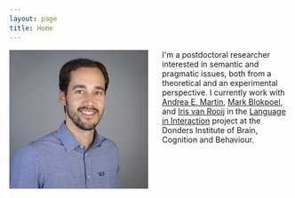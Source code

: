 ```yaml
---
layout: page
title: Home
---
```


<img style="float: left; margin-right: 25px;" src="bob-foto.jpg">

I'm a postdoctoral researcher interested in semantic and pragmatic issues, both from a theoretical and an experimental perspective. I currently work with [Andrea E. Martin](https://sites.google.com/site/aemn1011/home), [Mark Blokpoel](http://www.markblokpoel.com/), and [Iris van Rooij](https://irisvanrooijcogsci.com/) in the [Language in Interaction](https://www.languageininteraction.nl/) project at the Donders Institute of Brain, Cognition and Behaviour.
